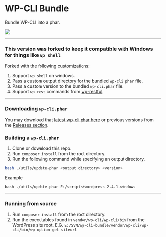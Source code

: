 WP-CLI Bundle
======
Bundle WP-CLI into a phar.

<p>
<a href="https://github.com/lipemat/wp-cli-bundle/releases/latest">
<img src="https://img.shields.io/github/v/tag/lipemat/wp-cli-bundle?label=version"/>
</a>
</p>

--------------------------------------------------------------

### This version was forked to keep it compatible with Windows for things like `wp shell`

Forked with the following customizations:
1. Support `wp shell` on windows.
2. Pass a custom output directory for the bundled `wp-cli.phar` file.
3. Pass a custom version to the bundled `wp-cli.phar` file.
3. Support `wp rest` commands from [wp-restful](https://github.com/lipemat/restful).

--------------------------------------------------------------------------------------------------------------------------------------
### Downloading `wp-cli.phar`
You may download that <a href="https://github.com/lipemat/wp-cli-bundle/releases/latest/download/wp-cli.phar">latest wp-cli.phar here</a> or previous versions from the <a href="https://github.com/lipemat/wp-cli-bundle/releases/">Releases section</a>.

### Building a `wp-cli.phar`
1. Clone or download this repo.
2. Run `composer install` from the root directory.
3. Run the following command while specifying an output directory.

```bash
bash ./utils/update-phar <output directory> <version>
```
Example
```
bash ./utils/update-phar E:/scripts/wordpress 2.4.1-windows
```

-------------------------------------------------------------------
### Running from source
1. Run `composer install` from the root directory.
2. Run the executables found in `vendor/wp-cli/wp-cli/bin` from the WordPress site root. E.G. `E:/SVN/wp-cli-bundle/vendor/wp-cli/wp-cli/bin/wp option get siteurl`
